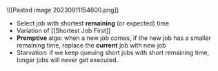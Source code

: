![[Pasted image 20230911154600.png]]


- Select job with shortest **remaining** (or expected) time
- Variation of [[Shortest Job First]]
- **Premptive** algo: when a new job comes, if the new job has a smaller remaining time, replace the **current** job with new job
- Starvation: if we keep queuing short jobs with short remaining time, longer jobs will never get executed.